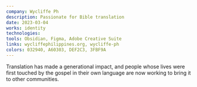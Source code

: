 ```yaml
---
company: Wycliffe Ph
description: Passionate for Bible translation
date: 2023-03-04
works: identity
technologies:
tools: Obsidian, Figma, Adobe Creative Suite
links: wycliffephilippines.org, wycliffe-ph
colors: 032940, A60303, DEF2C3, 3FBF9A
---
```


Translation has made a generational impact, and people whose lives were first touched by the gospel in their own language are now working to bring it to other communities.
